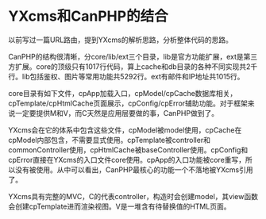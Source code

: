 # YXcms和CanPHP的结合

以前写过一篇URL路由，提到YXcms的解析思路，分析整体代码的思路。

CanPHP的结构很清晰，分core/lib/ext三个目录，lib是官方功能扩展，ext是第三方扩展。core的顶级只有1017行代码，算上cache和db目录的各种不同实现共2千行。lib包括鉴权、图片等常用功能共5292行。ext有邮件和IP地址共1015行。

core目录有如下文件，cpApp加载入口，cpModel/cpCache数据库相关，cpTemplate/cpHtmlCache页面展示，cpConfig/cpError辅助功能。对于框架来说一定要提供M和V，而C天然是应用层要做的事，CanPHP做到了。

YXcms会在它的体系中包含这些文件，cpModel被model使用，cpCache在cpModel内部包含，不需要显式使用。cpTemplate被controller和commonController使用，cpHtmlCache被baseController使用。cpConfig和cpError直接在YXcms的入口文件core使用。cpApp的入口功能被core重写，所以没有被使用。从中可以看出，CanPHP最核心的功能一个不落地被YXcms引用了。

YXcms具有完整的MVC，C的代表controller，构造时会创建model，其view函数会创建cpTemplate进而渲染视图。V是一堆含有待替换值的HTML页面。